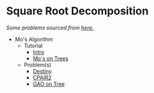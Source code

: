 # Square Root Decomposition

  *Some problems sourced from [here.](http://codeforces.com/blog/entry/54526?#comment-385354)*
  
  * Mo's Algorithm
    * Tutorial
      * [Intro](http://codeforces.com/blog/entry/7383)
      * [Mo's on Trees](http://codeforces.com/blog/entry/43230)
    * Problem(s)
      * [Destiny](http://codeforces.com/contest/840/problem/D) [](26)
      * [CPAIR2](http://www.spoj.com/problems/CPAIR2/) [](90)
      * [GAO on Tree](http://www.spoj.com/problems/GOT/) [](113)
      
